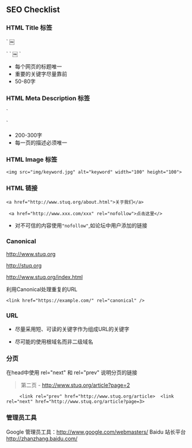 ## SEO Checklist

### HTML Title 标签

`
￼<head>
<title> InfoQ - 促进软件开发领域知识与创新的传播 </title></head>
`
`
￼<head>
<title> 创建快乐的工作环境 - InfoQ </title></head>
`


* 每个网页的标题唯一
* 重要的关键字尽量靠前
* 50-80字

### HTML Meta Description 标签


`
<head><meta name="description" content="This is an example."></head>`

* 200-300字
* 每一页的描述必须唯一


### HTML Image 标签

`
<img src="img/keyword.jpg" alt="keyword" width="100" height="100">
`

### HTML 链接

`<a href="http://www.stuq.org/about.html">关于我们</a>`

`￼<a href="http://www.xxx.com/xxx" rel="nofollow">点击这里</>`

* 对不可信的内容使用`"nofollow"`,如论坛中用户添加的链接

### Canonical

http://www.stuq.org

http://stuq.org 

http://www.stuq.org/index.html

利用Canonical处理重复的URL

`<link href="https://example.com/" rel="canonical" />`
### URL
* 尽量采用短、可读的关键字作为组成URL的关键字
* 尽可能的使用根域名而非二级域名
### 分页
在head中使用 rel="next" 和 rel="prev" 说明分页的链接
> 第二页 - http://www.stuq.org/article?page=2

`    ￼<link rel="prev" href="http://www.stuq.org/article>
     ￼<link rel="next" href="http://www.stuq.org/article?page=3>`


### 管理员工具

Google 管理员工具：http://www.google.com/webmasters/
Baidu 站长平台 http://zhanzhang.baidu.com/
